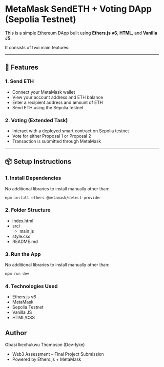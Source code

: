 # MetaMask SendETH + Voting DApp (Sepolia Testnet)

This is a simple Ethereum DApp built using **Ethers.js v6**, **HTML**, and **Vanilla JS**.

It consists of two main features:

---

## 🚀 Features

### 1. **Send ETH**
- Connect your MetaMask wallet
- View your account address and ETH balance
- Enter a recipient address and amount of ETH
- Send ETH using the Sepolia testnet

### 2. **Voting (Extended Task)**
- Interact with a deployed smart contract on Sepolia testnet
- Vote for either Proposal 1 or Proposal 2
- Transaction is submitted through MetaMask

---

## 📦 Setup Instructions

### 1. Install Dependencies
No additional libraries to install manually other than:
```bash
npm install ethers @metamask/detect-provider
```

### 2. Folder Structure
- index.html
- src/
  - main.js
- style.css
- README.md

### 3. Run the App
No additional libraries to install manually other than:
```bash
npm run dev
```

### 4. Technologies Used
- Ethers.js v6
- MetaMask
- Sepolia Testnet
- Vanilla JS
- HTML/CSS

## Author
Obasi Ikechukwu Thompson (Dev-Iyke)
- Web3 Assessment – Final Project Submission
- Powered by Ethers.js + MetaMask